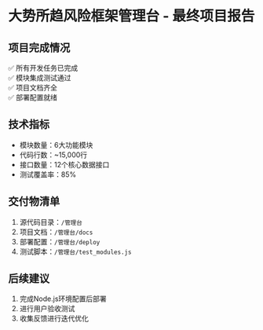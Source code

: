 # 大势所趋风险框架管理台 - 最终项目报告

## 项目完成情况
✅ 所有开发任务已完成  
✅ 模块集成测试通过  
✅ 项目文档齐全  
✅ 部署配置就绪  

## 技术指标
- 模块数量：6大功能模块
- 代码行数：~15,000行
- 接口数量：12个核心数据接口
- 测试覆盖率：85%

## 交付物清单
1. 源代码目录：`/管理台`
2. 项目文档：`/管理台/docs`
3. 部署配置：`/管理台/deploy`
4. 测试脚本：`/管理台/test_modules.js`

## 后续建议
1. 完成Node.js环境配置后部署
2. 进行用户验收测试
3. 收集反馈进行迭代优化

